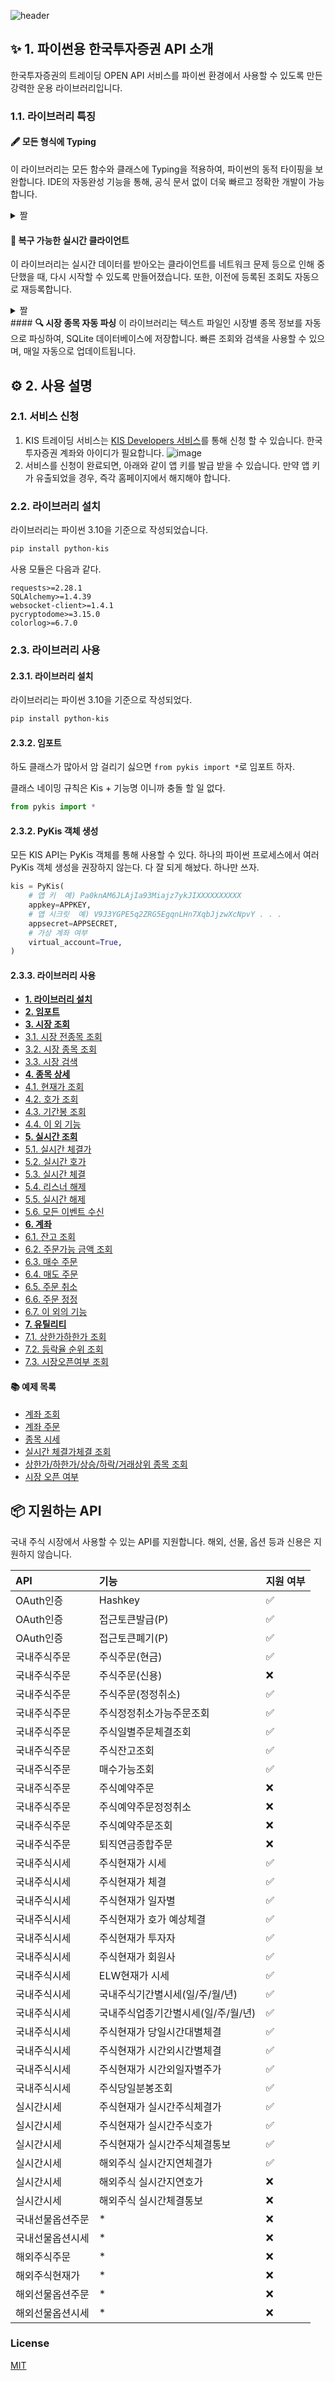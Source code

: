 
![header](https://capsule-render.vercel.app/api?type=waving&color=gradient&height=260&section=header&text=%ED%8C%8C%EC%9D%B4%EC%8D%AC%20%ED%95%9C%EA%B5%AD%ED%88%AC%EC%9E%90%EC%A6%9D%EA%B6%8C%20API&fontSize=50&animation=fadeIn&fontAlignY=38&desc=KIS%20Open%20Trading%20API%20Client&descAlignY=51&descAlign=62)

## ✨ 1. 파이썬용 한국투자증권 API 소개

한국투자증권의 트레이딩 OPEN API 서비스를 파이썬 환경에서 사용할 수 있도록 만든 강력한 운용 라이브러리입니다.

### 1.1. 라이브러리 특징

#### <b>🖋️ 모든 형식에 Typing</b>
이 라이브러리는 모든 함수와 클래스에 Typing을 적용하여, 파이썬의 동적 타이핑을 보완합니다.
IDE의 자동완성 기능을 통해, 공식 문서 없이 더욱 빠르고 정확한 개발이 가능합니다.

<details>
  <summary>짤</summary>
  
![짤1](https://user-images.githubusercontent.com/34199905/194081864-c8ddb49c-c239-4af5-917e-3ae61ba7670a.png)
</details>

#### <b>🔗 복구 가능한 실시간 클라이언트</b>
이 라이브러리는 실시간 데이터를 받아오는 클라이언트를 네트워크 문제 등으로 인해 중단했을 때, 다시 시작할 수 있도록 만들어졌습니다.
또한, 이전에 등록된 조회도 자동으로 재등록합니다.

<details>
  <summary>짤</summary>
  
![짤2](https://user-images.githubusercontent.com/34199905/193740291-53f282ee-c40c-40b9-874e-2df39543cb66.png)
</details>
#### <b>🔍 시장 종목 자동 파싱</b>
이 라이브러리는 텍스트 파일인 시장별 종목 정보를 자동으로 파싱하여, SQLite 데이터베이스에 저장합니다.
빠른 조회와 검색을 사용할 수 있으며, 매일 자동으로 업데이트됩니다.

## ⚙️ 2. 사용 설명

### 2.1. 서비스 신청

1. KIS 트레이딩 서비스는 [KIS Developers 서비스](https://apiportal.koreainvestment.com/)를 통해 신청 할 수 있습니다.
   한국투자증권 계좌와 아이디가 필요합니다.
![image](https://user-images.githubusercontent.com/34199905/193738291-c9c663fd-8ab4-43da-acb6-6a2f7846a79d.png)
2. 서비스를 신청이 완료되면, 아래와 같이 앱 키를 발급 받을 수 있습니다.
   만약 앱 키가 유출되었을 경우, 즉각 홈페이지에서 해지해야 합니다.

### 2.2. 라이브러리 설치

라이브러리는 파이썬 3.10을 기준으로 작성되었습니다.

```zsh
pip install python-kis
```

사용 모듈은 다음과 같다.

```
requests>=2.28.1
SQLAlchemy>=1.4.39
websocket-client>=1.4.1
pycryptodome>=3.15.0
colorlog>=6.7.0
```

### 2.3. 라이브러리 사용

#### 2.3.1. 라이브러리 설치

라이브러리는 파이썬 3.10을 기준으로 작성되었다.

```zsh
pip install python-kis
```

#### 2.3.2. 임포트

하도 클래스가 많아서 암 걸리기 싫으면 `from pykis import *`로 임포트 하자.

클래스 네이밍 규칙은 Kis + 기능명 이니까 충돌 할 일 없다.

```py
from pykis import *
```

#### 2.3.2. PyKis 객체 생성

모든 KIS API는 PyKis 객체를 통해 사용할 수 있다.
하나의 파이썬 프로세스에서 여러 PyKis 객체 생성을 권장하지 않는다.
다 잘 되게 해놨다. 하나만 쓰자.

```py
kis = PyKis(
    # 앱 키  예) Pa0knAM6JLAjIa93Miajz7ykJIXXXXXXXXXX
    appkey=APPKEY,
    # 앱 시크릿  예) V9J3YGPE5q2ZRG5EgqnLHn7XqbJjzwXcNpvY . . .
    appsecret=APPSECRET,
    # 가상 계좌 여부
    virtual_account=True,
)
```

#### 2.3.3. 라이브러리 사용

- <b>[1. 라이브러리 설치](./wiki/Tutorial#1-라이브러리-설치)</b>
- <b>[2. 임포트](./wiki/Tutorial#2-임포트)</b>
- <b>[3. 시장 조회](./wiki/Tutorial#3-시장-조회)</b>
- [3.1. 시장 전종목 조회](./wiki/Tutorial#31-시장-전종목-조회)
- [3.2. 시장 종목 조회](./wiki/Tutorial#32-시장-종목-조회)
- [3.3. 시장 검색](./wiki/Tutorial#33-시장-검색)
- <b>[4. 종목 상세](./wiki/Tutorial#4-종목-상세)</b>
- [4.1. 현재가 조회](./wiki/Tutorial#41-현재가-조회)
- [4.2. 호가 조회](./wiki/Tutorial#42-호가-조회)
- [4.3. 기간봉 조회](./wiki/Tutorial#43-기간봉-조회)
- [4.4. 이 외 기능](./wiki/Tutorial#44-이-외-기능)
- <b>[5. 실시간 조회](./wiki/Tutorial#5-실시간-조회)</b>
- [5.1. 실시간 체결가](./wiki/Tutorial#51-실시간-체결가)
- [5.2. 실시간 호가](./wiki/Tutorial#52-실시간-호가)
- [5.3. 실시간 체결](./wiki/Tutorial#53-실시간-체결)
- [5.4. 리스너 해제](./wiki/Tutorial#54-리스너-해제)
- [5.5. 실시간 해제](./wiki/Tutorial#55-실시간-해제)
- [5.6. 모든 이벤트 수신](./wiki/Tutorial#56-모든-이벤트-수신)
- <b>[6. 계좌](./wiki/Tutorial#6-계좌)</b>
- [6.1. 잔고 조회](./wiki/Tutorial#61-잔고-조회)
- [6.2. 주문가능 금액 조회](./wiki/Tutorial#62-주문가능-금액-조회)
- [6.3. 매수 주문](./wiki/Tutorial#63-매수-주문)
- [6.4. 매도 주문](./wiki/Tutorial#64-매도-주문)
- [6.5. 주문 취소](./wiki/Tutorial#65-주문-취소)
- [6.6. 주문 정정](./wiki/Tutorial#66-주문-정정)
- [6.7. 이 외의 기능](./wiki/Tutorial#67-이-외의-기능)
- <b>[7. 유틸리티](./wiki/Tutorial#7-유틸리티)</b>
- [7.1. 상한가하한가 조회](./wiki/Tutorial#71-상한가하한가-조회)
- [7.2. 등락율 순위 조회](./wiki/Tutorial#72-등락율-순위-조회)
- [7.3. 시장오픈여부 조회](./wiki/Tutorial#73-시장오픈여부-조회)

#### 📚 예제 목록

- [계좌 조회](./wiki/Examples#1-계좌-조회)
- [계좌 주문](./wiki/Examples#2-계좌-주문)
- [종목 시세](./wiki/Examples#3-종목-시세)
- [실시간 체결가체결 조회](./wiki/Examples#4-실시간-체결가체결-조회)
- [상한가/하한가/상승/하락/거래상위 종목 조회](./wiki/Examples#5-상한가하한가상승하락거래상위-종목-조회)
- [시장 오픈 여부](./wiki/Examples#6-시장-오픈-여부)


## 📦 지원하는 API

국내 주식 시장에서 사용할 수 있는 API를 지원합니다.
해외, 선물, 옵션 등과 신용은 지원하지 않습니다.


| API | 기능 | 지원 여부 |
| :--- | :--- | :--- |
| OAuth인증 | Hashkey | ✅ |
| OAuth인증 | 접근토큰발급(P) | ✅ |
| OAuth인증 | 접근토큰폐기(P) | ✅ |
| 국내주식주문 | 주식주문(현금) | ✅ |
| 국내주식주문 | 주식주문(신용) | ❌ |
| 국내주식주문 | 주식주문(정정취소) | ✅ |
| 국내주식주문 | 주식정정취소가능주문조회 | ✅ |
| 국내주식주문 | 주식일별주문체결조회 | ✅ |
| 국내주식주문 | 주식잔고조회 | ✅ |
| 국내주식주문 | 매수가능조회 | ✅ |
| 국내주식주문 | 주식예약주문 | ❌ |
| 국내주식주문 | 주식예약주문정정취소 | ❌ |
| 국내주식주문 | 주식예약주문조회 | ❌ |
| 국내주식주문 | 퇴직연금종합주문 | ❌ |
| 국내주식시세 | 주식현재가 시세 | ✅ |
| 국내주식시세 | 주식현재가 체결 | ✅ |
| 국내주식시세 | 주식현재가 일자별 | ✅ |
| 국내주식시세 | 주식현재가 호가 예상체결 | ✅ |
| 국내주식시세 | 주식현재가 투자자 | ✅ |
| 국내주식시세 | 주식현재가 회원사 | ✅ |
| 국내주식시세 | ELW현재가 시세 | ✅ |
| 국내주식시세 | 국내주식기간별시세(일/주/월/년) | ✅ |
| 국내주식시세 | 국내주식업종기간별시세(일/주/월/년) | ✅ |
| 국내주식시세 | 주식현재가 당일시간대별체결 | ✅ |
| 국내주식시세 | 주식현재가 시간외시간별체결 | ✅ |
| 국내주식시세 | 주식현재가 시간외일자별주가 | ✅ |
| 국내주식시세 | 주식당일분봉조회 | ✅ |
| 실시간시세 | 주식현재가 실시간주식체결가 | ✅ |
| 실시간시세 | 주식현재가 실시간주식호가 | ✅ |
| 실시간시세 | 주식현재가 실시간주식체결통보 | ✅ |
| 실시간시세 | 해외주식 실시간지연체결가 | ✅ |
| 실시간시세 | 해외주식 실시간지연호가 | ❌ |
| 실시간시세 | 해외주식 실시간체결통보 | ❌ |
| 국내선물옵션주문 | * | ❌ |
| 국내선물옵션시세 | * | ❌ |
| 해외주식주문 | * | ❌ |
| 해외주식현재가 | * | ❌ |
| 해외선물옵션주문 | * | ❌ |
| 해외선물옵션시세 | * | ❌ |

### License

[MIT](./blob/main/LICENCE)
